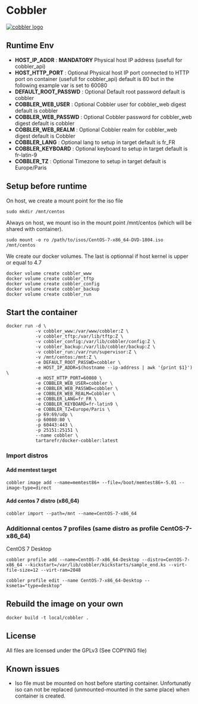 # Cobbler

[![cobbler logo](https://cobbler.github.io/images/logo-brand.png)](http://cobbler.github.io/ "cobbler")

## Runtime Env

*  __HOST_IP_ADDR__ : __MANDATORY__
   Physical host IP address (usefull for cobbler_api)
*  __HOST_HTTP_PORT__ : Optional
   Physical host IP port connected to HTTP port on container (usefull for cobbler_api)
   default is 80 but in the following example var is set to 60080
*  __DEFAULT_ROOT_PASSWD__ : Optional
   Default root password
   default is cobbler
*  __COBBLER_WEB_USER__ : Optional
   Cobbler user for cobbler_web digest
   default is cobbler
*  __COBBLER_WEB_PASSWD__ : Optional
   Cobbler password for cobbler_web digest
   default is cobbler
*  __COBBLER_WEB_REALM__ : Optional
   Cobbler realm for cobbler_web digest
   default is Cobbler
*  __COBBLER_LANG__ : Optional
   lang to setup in target
   default is fr_FR
*  __COBBLER_KEYBOARD__ : Optional
   keyboard to setup in target
   default is fr-latin-9
*  __COBBLER_TZ__ : Optional
   Timezone to setup in target
   default is Europe/Paris

## Setup before runtime

On host, we create a mount point for the iso file

    sudo mkdir /mnt/centos
    
Always on host, we mount iso in the mount point /mnt/centos (which will be shared with container).

    sudo mount -o ro /path/to/isos/CentOS-7-x86_64-DVD-1804.iso /mnt/centos

We create our docker volumes. The last is optionnal if host kernel is upper or equal to 4.7

    docker volume create cobbler_www
    docker volume create cobbler_tftp
    docker volume create cobbler_config
    docker volume create cobbler_backup
    docker volume create cobbler_run
    
## Start the container

    docker run -d \
               -v cobbler_www:/var/www/cobbler:Z \
               -v cobbler_tftp:/var/lib/tftp:Z \
               -v cobbler_config:/var/lib/cobbler/config:Z \
               -v cobbler_backup:/var/lib/cobbler/backup:Z \
               -v cobbler_run:/var/run/supervisor:Z \
               -v /mnt/centos:/mnt:Z \
               -e DEFAULT_ROOT_PASSWD=cobbler \
               -e HOST_IP_ADDR=$(hostname --ip-address | awk '{print $1}') \
               -e HOST_HTTP_PORT=60080 \
               -e COBBLER_WEB_USER=cobbler \
               -e COBBLER_WEB_PASSWD=cobbler \
               -e COBBLER_WEB_REALM=Cobbler \
               -e COBBLER_LANG=fr_FR \
               -e COBBLER_KEYBOARD=fr-latin9 \
               -e COBBLER_TZ=Europe/Paris \
               -p 69:69/udp \
               -p 60080:80 \
               -p 60443:443 \
               -p 25151:25151 \
               --name cobbler \
               tartarefr/docker-cobbler:latest

### Import distros

#### Add memtest target

    cobbler image add --name=memtest86+ --file=/boot/memtest86+-5.01 --image-type=direct

#### Add centos 7 distro (x86_64)

    cobbler import --path=/mnt --name=CentOS-7-x86_64

### Additionnal centos 7 profiles (same distro as profile CentOS-7-x86_64)

CentOS 7 Desktop

    cobbler profile add --name=CentOS-7-x86_64-Desktop --distro=CentOS-7-x86_64 --kickstart=/var/lib/cobbler/kickstarts/sample_end.ks --virt-file-size=12 --virt-ram=2048
    
    cobbler profile edit --name CentOS-7-x86_64-Desktop --ksmeta="type=desktop"

## Rebuild the image on your own

    docker build -t local/cobbler .

## License

All files are licensed under the GPLv3 (See COPYING file)

## Known issues

* Iso file must be mounted on host before starting container. Unfortunatly iso can not be replaced (unmounted-mounted in the same place) when container is created.
